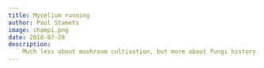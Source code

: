 ```yaml
---
title: Mycelium running
author: Paul Stamets
image: champi.png
date: 2018-07-28
description:
    Much less about mushroom cultivation, but more about fungi history and their impact on our society
---
```

